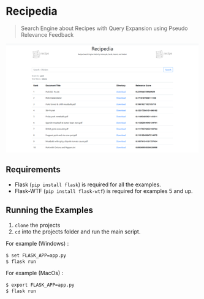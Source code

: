 # Recipedia

> Search Engine about Recipes with Query Expansion using Pseudo Relevance Feedback

![](header.png)

## Requirements

- Flask (`pip install flask`) is required for all the examples.
- Flask-WTF (`pip install flask-wtf`) is required for examples 5 and up.

## Running the Examples

1. `clone` the projects
2. `cd` into the projects folder and run the main script.

For example (Windows) :

    $ set FLASK_APP=app.py
    $ flask run

For example (MacOs) :

    $ export FLASK_APP=app.py
    $ flask run
